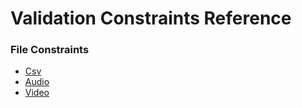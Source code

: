 Validation Constraints Reference
================================

### File Constraints ###

- [Csv](csv.md)
- [Audio](audio.md)
- [Video](video.md)
